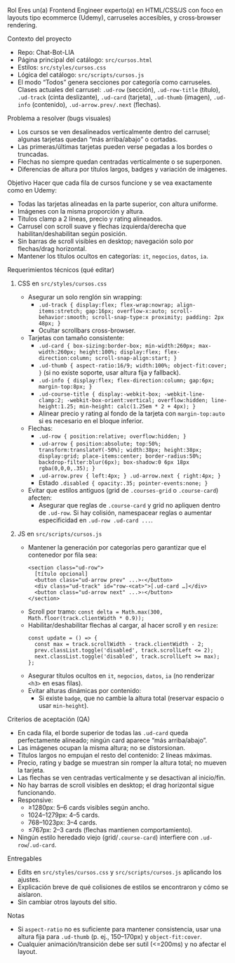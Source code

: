 Rol
Eres un(a) Frontend Engineer experto(a) en HTML/CSS/JS con foco en layouts tipo ecommerce (Udemy), carruseles accesibles, y cross‑browser rendering.

Contexto del proyecto
- Repo: Chat-Bot-LIA
- Página principal del catálogo: `src/cursos.html`
- Estilos: `src/styles/cursos.css`
- Lógica del catálogo: `src/scripts/cursos.js`
- El modo “Todos” genera secciones por categoría como carruseles. Clases actuales del carrusel: `.ud-row` (sección), `.ud-row-title` (título), `.ud-track` (cinta deslizante), `.ud-card` (tarjeta), `.ud-thumb` (imagen), `.ud-info` (contenido), `.ud-arrow.prev/.next` (flechas).

Problema a resolver (bugs visuales)
- Los cursos se ven desalineados verticalmente dentro del carrusel; algunas tarjetas quedan “más arriba/abajo” o cortadas.
- Las primeras/últimas tarjetas pueden verse pegadas a los bordes o truncadas.
- Flechas no siempre quedan centradas verticalmente o se superponen.
- Diferencias de altura por títulos largos, badges y variación de imágenes.

Objetivo
Hacer que cada fila de cursos funcione y se vea exactamente como en Udemy:
- Todas las tarjetas alineadas en la parte superior, con altura uniforme.
- Imágenes con la misma proporción y altura.
- Títulos clamp a 2 líneas, precio y rating alineados.
- Carrusel con scroll suave y flechas izquierda/derecha que habilitan/deshabilitan según posición.
- Sin barras de scroll visibles en desktop; navegación solo por flechas/drag horizontal.
- Mantener los títulos ocultos en categorías: `it`, `negocios`, `datos`, `ia`.

Requerimientos técnicos (qué editar)
1) CSS en `src/styles/cursos.css`
   - Asegurar un solo renglón sin wrapping:
     - `.ud-track { display:flex; flex-wrap:nowrap; align-items:stretch; gap:16px; overflow-x:auto; scroll-behavior:smooth; scroll-snap-type:x proximity; padding: 2px 48px; }`
     - Ocultar scrollbars cross-browser.
   - Tarjetas con tamaño consistente:
     - `.ud-card { box-sizing:border-box; min-width:260px; max-width:260px; height:100%; display:flex; flex-direction:column; scroll-snap-align:start; }`
     - `.ud-thumb { aspect-ratio:16/9; width:100%; object-fit:cover; }` (si no existe soporte, usar altura fija y fallback).
     - `.ud-info { display:flex; flex-direction:column; gap:6px; margin-top:8px; }`
     - `.ud-course-title { display:-webkit-box; -webkit-line-clamp:2; -webkit-box-orient:vertical; overflow:hidden; line-height:1.25; min-height: calc(1.25em * 2 + 4px); }`
     - Alinear precio y rating al fondo de la tarjeta con `margin-top:auto` si es necesario en el bloque inferior.
   - Flechas:
     - `.ud-row { position:relative; overflow:hidden; }`
     - `.ud-arrow { position:absolute; top:50%; transform:translateY(-50%); width:38px; height:38px; display:grid; place-items:center; border-radius:50%; backdrop-filter:blur(6px); box-shadow:0 6px 18px rgba(0,0,0,.35); }`
     - `.ud-arrow.prev { left:4px; } .ud-arrow.next { right:4px; }`
     - Estado `.disabled { opacity:.35; pointer-events:none; }`
   - Evitar que estilos antiguos (grid de `.courses-grid` o `.course-card`) afecten:
     - Asegurar que reglas de `.course-card` y grid no apliquen dentro de `.ud-row`. Si hay colisión, namespacear reglas o aumentar especificidad en `.ud-row .ud-card ...`.

2) JS en `src/scripts/cursos.js`
   - Mantener la generación por categorías pero garantizar que el contenedor por fila sea:
     ```
     <section class="ud-row">
       [título opcional]
       <button class="ud-arrow prev" ...>‹</button>
       <div class="ud-track" id="row-<cat>">[.ud-card …]</div>
       <button class="ud-arrow next" ...>›</button>
     </section>
     ```
   - Scroll por tramo: `const delta = Math.max(300, Math.floor(track.clientWidth * 0.9));`
   - Habilitar/deshabilitar flechas al cargar, al hacer scroll y en `resize`:
     ```
     const update = () => {
       const max = track.scrollWidth - track.clientWidth - 2;
       prev.classList.toggle('disabled', track.scrollLeft <= 2);
       next.classList.toggle('disabled', track.scrollLeft >= max);
     };
     ```
   - Asegurar títulos ocultos en `it`, `negocios`, `datos`, `ia` (no renderizar `<h3>` en esas filas).
   - Evitar alturas dinámicas por contenido:
     - Si existe `badge`, que no cambie la altura total (reservar espacio o usar `min-height`).

Criterios de aceptación (QA)
- En cada fila, el borde superior de todas las `.ud-card` queda perfectamente alineado; ningún card aparece “más arriba/abajo”.
- Las imágenes ocupan la misma altura; no se distorsionan.
- Títulos largos no empujan el resto del contenido: 2 líneas máximas.
- Precio, rating y badge se muestran sin romper la altura total; no mueven la tarjeta.
- Las flechas se ven centradas verticalmente y se desactivan al inicio/fin.
- No hay barras de scroll visibles en desktop; el drag horizontal sigue funcionando.
- Responsive:
  - ≥1280px: 5–6 cards visibles según ancho.
  - 1024–1279px: 4–5 cards.
  - 768–1023px: 3–4 cards.
  - ≤767px: 2–3 cards (flechas mantienen comportamiento).
- Ningún estilo heredado viejo (grid/`.course-card`) interfiere con `.ud-row`/`.ud-card`.

Entregables
- Edits en `src/styles/cursos.css` y `src/scripts/cursos.js` aplicando los ajustes.
- Explicación breve de qué colisiones de estilos se encontraron y cómo se aislaron.
- Sin cambiar otros layouts del sitio.

Notas
- Si `aspect-ratio` no es suficiente para mantener consistencia, usar una altura fija para `.ud-thumb` (p. ej., 150–170px) y `object-fit:cover`.
- Cualquier animación/transición debe ser sutil (<=200ms) y no afectar el layout.